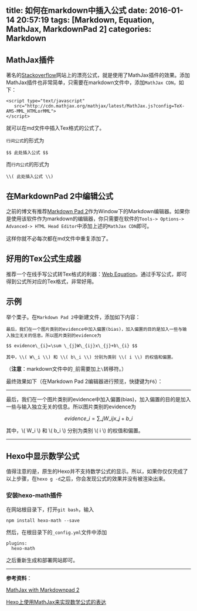 title: 如何在markdown中插入公式
date: 2016-01-14 20:57:19
tags: [Markdown, Equation, MathJax, MarkdownPad 2]
categories: Markdown
---

## **MathJax插件** ##

著名的[Stackoverflow](http://stackoverflow.com/)网站上的漂亮公式，就是使用了MathJax插件的效果。添加MathJax插件也非常简单，只需要在markdown文件中，添加`MathJax CDN`，如下：

	<script type="text/javascript"
	   src="http://cdn.mathjax.org/mathjax/latest/MathJax.js?config=TeX-AMS-MML_HTMLorMML">
	</script>

就可以在md文件中插入Tex格式的公式了。

`行间公式`的形式为

	$$ 此处插入公式 $$

而`行内公式`的形式为

	\\( 此处插入公式 \\)

## **在MarkdownPad 2中编辑公式** ##

之前的博文有推荐[Markdown Pad 2](http://markdownpad.com/)作为Window下的Markdown编辑器。如果你是使用该软件作为markdown的编辑器，你只需要在软件的`Tools-> Options-> Advanced-> HTML Head Editor`中添加上述的`MathJax CDN`即可。

这样你就不必每次都在md文件中重复添加了。

## **好用的Tex公式生成器** ##

推荐一个在线手写公式转Tex格式的利器：[Web Equation](https://webdemo.myscript.com/#/demo/equation)。通过手写公式，即可得到公式所对应的Tex格式，非常好用。

## **示例** ##

举个栗子。在`Markdown Pad 2`中新建文件，添加如下内容：

	最后，我们在一个图片类别的evidence中加入偏置(bias)，加入偏置的目的是加入一些与输入独立无关的信息。所以图片类别的evidence为
	
	$$ evidence\_{i}=\sum \_{j}W\_{ij}x\_{j}+b\_{i} $$
	
	其中，\\( W\_i \\) 和 \\( b\_i \\) 分别为类别 \\( i \\) 的权值和偏置。

（**注意**：markdown文件中的`_`前需要加上`\`转移符。）

最终效果如下（在Markdown Pad 2编辑器进行预览，快捷键为`F6`）：

----------

最后，我们在一个图片类别的evidence中加入偏置(bias)，加入偏置的目的是加入一些与输入独立无关的信息。所以图片类别的evidence为

$$ evidence\_{i}=\sum \_{j}W\_{ij}x\_{j}+b\_{i} $$

其中，\\( W\_i \\) 和 \\( b\_i \\) 分别为类别 \\( i \\) 的权值和偏置。

----------

## **Hexo中显示数学公式** ##

值得注意的是，原生的Hexo并不支持数学公式的显示。所以，如果你仅仅完成了以上步骤，在`hexo g -d`之后，你会发现公式的效果并没有被渲染出来。

### 安装hexo-math插件 ###

在网站根目录下，打开`git bash`，输入

	npm install hexo-math --save

然后，在根目录下的`_config.yml`文件中添加

	plugins: 
	  hexo-math

之后重新生成和部署网站即可。


----------


**参考资料**：

[MathJax with Markdownpad 2](http://pencilandengine.com/2013/08/27/mathjax-with-markdownpad-2/)

[Hexo上使用MathJax来实现数学公式的表达](http://hijiangtao.github.io/2014/09/08/MathJaxinHexo/)
